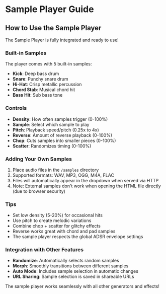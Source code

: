 # Sample Player Guide

## How to Use the Sample Player

The Sample Player is fully integrated and ready to use!

### Built-in Samples
The player comes with 5 built-in samples:
- **Kick**: Deep bass drum
- **Snare**: Punchy snare drum
- **Hi-Hat**: Crisp metallic percussion
- **Chord Stab**: Musical chord hit
- **Bass Hit**: Sub bass tone

### Controls
- **Density**: How often samples trigger (0-100%)
- **Sample**: Select which sample to play
- **Pitch**: Playback speed/pitch (0.25x to 4x)
- **Reverse**: Amount of reverse playback (0-100%)
- **Chop**: Cuts samples into smaller pieces (0-100%)
- **Scatter**: Randomizes timing (0-100%)

### Adding Your Own Samples
1. Place audio files in the `/samples` directory
2. Supported formats: WAV, MP3, OGG, M4A, FLAC
3. Files will automatically appear in the dropdown when served via HTTP
4. Note: External samples don't work when opening the HTML file directly (due to browser security)

### Tips
- Set low density (5-20%) for occasional hits
- Use pitch to create melodic variations
- Combine chop + scatter for glitchy effects
- Reverse works great with chord and pad samples
- The sample player respects the global ADSR envelope settings

### Integration with Other Features
- **Randomize**: Automatically selects random samples
- **Morph**: Smoothly transitions between different samples
- **Auto Mode**: Includes sample selection in automatic changes
- **URL Sharing**: Sample selection is saved in shareable URLs

The sample player works seamlessly with all other generators and effects!
